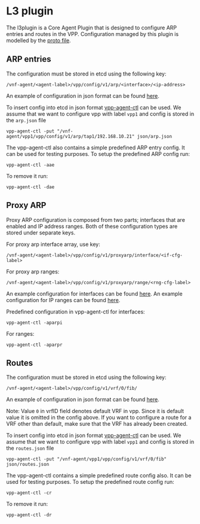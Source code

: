 # L3 plugin

The l3plugin is a Core Agent Plugin that is designed to configure ARP entries and routes in the VPP. 
Configuration managed by this plugin is modelled by the [proto file](../common/model/l3/l3.proto). 

## ARP entries

The configuration must be stored in etcd using the following key:

```
/vnf-agent/<agent-label>/vpp/config/v1/arp/<interface>/<ip-address>
```

An example of configuration in json format can be found [here](../../../cmd/vpp-agent-ctl/json/arp.json).

To insert config into etcd in json format [vpp-agent-ctl](../../../cmd/vpp-agent-ctl/main.go) can be used.
We assume that we want to configure vpp with label `vpp1` and config is stored in the `arp.json` file
```
vpp-agent-ctl -put "/vnf-agent/vpp1/vpp/config/v1/arp/tap1/192.168.10.21" json/arp.json
```

The vpp-agent-ctl also contains a simple predefined ARP entry config. It can be used for testing purposes.
To setup the predefined ARP config run:
```
vpp-agent-ctl -aae
```
To remove it run:
```
vpp-agent-ctl -dae
```

## Proxy ARP

Proxy ARP configuration is composed from two parts; interfaces that are enabled and IP address ranges.
Both of these configuration types are stored under separate keys.

For proxy arp interface array, use key:

```
/vnf-agent/<agent-label>/vpp/config/v1/proxyarp/interface/<if-cfg-label>
```

For proxy arp ranges:

```
/vnf-agent/<agent-label>/vpp/config/v1/proxyarp/range/<rng-cfg-label>
```

An example configuration for interfaces can be found [here](../../../cmd/vpp-agent-ctl/json/proxy-arp-interface.json).
An example configuration for IP ranges can be found [here](../../../cmd/vpp-agent-ctl/json/proxy-arp-ranges.json).

Predefined configuration in vpp-agent-ctl for interfaces:

```
vpp-agent-ctl -aparpi
```

For ranges:

```
vpp-agent-ctl -aparpr
```

## Routes

The configuration must be stored in etcd using the following key:

```
/vnf-agent/<agent-label>/vpp/config/v1/vrf/0/fib/
```

An example of configuration in json format can be found [here](../../../cmd/vpp-agent-ctl/json/routes.json).

Note: Value `0` in vrfID field denotes default VRF in vpp. Since it is default value it is omitted in the config above.
 If you want to configure a route for a VRF other than default, make sure that the VRF has already been created.

To insert config into etcd in json format [vpp-agent-ctl](../../../cmd/vpp-agent-ctl/main.go) can be used.
We assume that we want to configure vpp with label `vpp1` and config is stored in the `routes.json` file
```
vpp-agent-ctl -put "/vnf-agent/vpp1/vpp/config/v1/vrf/0/fib" json/routes.json
```

The vpp-agent-ctl contains a simple predefined route config also. It can be used for testing purposes.
To setup the predefined route config run:
```
vpp-agent-ctl -cr
```
To remove it run:
```
vpp-agent-ctl -dr
```
